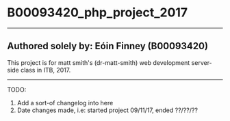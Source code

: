 # B00093420_php_project_2017
---------------------------------------------
Authored solely by: Eóin Finney (B00093420)
---------------------------------------------
This project is for matt smith's (dr-matt-smith) web development server-side class in ITB, 2017. 

-------------------------------------------------


TODO: 
1. Add a sort-of changelog into here
2. Date changes made, i.e: started project 09/11/17, ended ??/??/??
